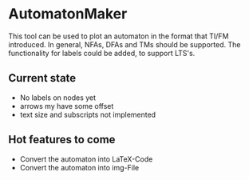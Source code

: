 # AutomatonMaker 

This tool can be used to plot an automaton in the format that TI/FM introduced.
In general, NFAs, DFAs and TMs should be supported. 
The functionality for labels could be added, to support LTS's.

## Current state
- No labels on nodes yet
- arrows my have some offset
- text size and subscripts not implemented

## Hot features to come
- Convert the automaton into LaTeX-Code
- Convert the automaton into img-File
